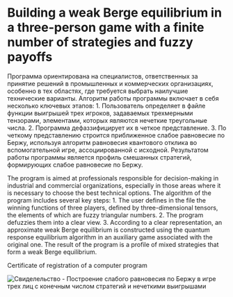 # Building a weak Berge equilibrium in a three-person game with a finite number of strategies and fuzzy payoffs

Программа ориентирована на специалистов, ответственных за принятие решений в промышленных и коммерческих организациях, особенно в тех областях, где требуется выбрать наилучшие технические варианты. Алгоритм работы программы включает в себя несколько ключевых этапов: 1. Пользователь определяет в файле функции выигрышей трех игроков, задаваемых трехмерными тензорами, элементами, которых являются нечеткие треугольные числа. 2. Программа дефаззифицирует их в четкое представление. 3. По четкому представлению строится приближенное слабое равновесие по Бержу, используя алгоритм равновесия квантового отклика во вспомогательной игре, ассоциированной с исходной. Результатом работы программы является профиль смешанных стратегий, формирующих слабое равновесие по Бержу.

The program is aimed at professionals responsible for decision-making in industrial and commercial organizations, especially in those areas where it is necessary to choose the best technical options. The algorithm of the program includes several key steps: 1. The user defines in the file the winning functions of three players, defined by three-dimensional tensors, the elements of which are fuzzy triangular numbers. 2. The program defuzzies them into a clear view. 3. According to a clear representation, an approximate weak Berge equilibrium is constructed using the quantum response equilibrium algorithm in an auxiliary game associated with the original one. The result of the program is a profile of mixed strategies that form a weak Berge equilibrium.

Certificate of registration of a computer program

![Свиделельство - Построение слабого равновесия по Бержу в игре трех лиц с конечным числом стратегий и нечеткими выигрышами](https://github.com/user-attachments/assets/660b9979-8aff-4415-982c-0b754ebd980d)
